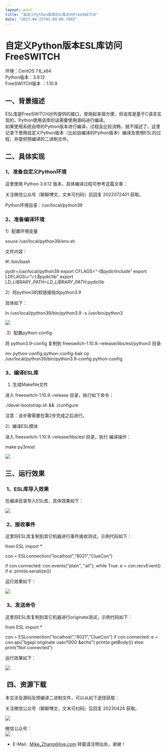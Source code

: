 ```yaml
---
layout: post
title: "自定义Python版本ESL库访问FreeSWITCH"
date: "2023-04-25T01:09:06.780Z"
---
```

自定义Python版本ESL库访问FreeSWITCH
===========================

环境：CentOS 7.6\_x64  
Python版本：3.9.12  
FreeSWITCH版本 ：1.10.9

一、背景描述
------

ESL库是FreeSWITCH对外提供的接口，使用起来很方便，但该库是基于C语言实现的，Python使用该库的话需要使用源码进行编译。  
如果使用系统自带的Python版本进行编译，过程会比较流畅，就不描述了。这里记录下使用自定义Python版本（比如自编译的Python版本）编译及使用ESL的过程，并提供预编译的二进制文件。

二、具体实现
------

### **1、准备自定义Python环境**

这里使用 Python 3.9.12 版本，具体编译过程可参考这篇文章：

关注微信公众号（聊聊博文，文末可扫码）后回复 2022072401 获取。

Python环境目录：/usr/local/python39

### **2、准备编译环境**

1）配置环境变量

souce /usr/local/python39/env.sh

文件内容：

#! /bin/bash

pydir\=/usr/local/python39
export CFLAGS\="\-I$pydir/include"
export LDFLAGS\="\-L$pydir/lib"
export LD\_LIBRARY\_PATH\=$LD\_LIBRARY\_PATH:$pydir/lib

2）将python3的软链接指向python3.9

具体如下：

ln /usr/local/python39/bin/python3.9 -s /usr/bin/python3

![](https://img2023.cnblogs.com/blog/300959/202304/300959-20230424234201253-77737640.png)

 3）配置python-config

将 python3.9-config 复制到 freeswitch-1.10.9.-release/libs/esl/python3 目录:

mv python-config python-config-bak
cp /usr/local/python39/bin/python3.9\-config python-config

### **3、编译ESL库**

1) 生成Makefile文件

进入 freeswitch-1.10.9.-release 目录，执行如下命令：

./devel-bootstrap.sh && ./configure

注意：该步骤需要在第2步完成之后进行。

2）编译ESL模块

进入 freeswitch-1.10.9.-release/libs/esl 目录，执行 编译操作：

make py3mod

![](https://img2023.cnblogs.com/blog/300959/202304/300959-20230424234327081-126508064.png)

三、运行效果
------

###  **1、ESL库导入效果**

在编译目录导入ESL库，具体效果如下：

![](https://img2023.cnblogs.com/blog/300959/202304/300959-20230424234430911-1761920030.png)

###  **2、接收事件**

这里将ESL库复制到其它机器进行事件接收测试，示例代码如下：

from ESL import \*

con \= ESLconnection("localhost","8021","ClueCon")

if con.connected:
    con.events("plain", "all");
    while True:
        e \= con.recvEvent()
        if e:
            print(e.serialize())

运行效果如下：

![](https://img2023.cnblogs.com/blog/300959/202304/300959-20230424234522436-754747601.png)

###  **3、发送命令**

这里将ESL库复制到其它机器进行originate测试，示例代码如下：

from ESL import \*

con \= ESLconnection("localhost","8021","ClueCon")
if con.connected:
    e \= con.api("bgapi originate user/1000 &echo")
    print(e.getBody())
else:
    print("Not connected")

运行效果如下：

![](https://img2023.cnblogs.com/blog/300959/202304/300959-20230424234607321-257920595.png)

 四、资源下载
-------

本文涉及源码及预编译二进制文件，可以从如下途径获取：

关注微信公众号（聊聊博文，文末可扫码）后回复 20230424 获取。

![](https://img2023.cnblogs.com/blog/300959/202304/300959-20230424234656422-969074769.png)

微信公众号：  
[![](https://files.cnblogs.com/files/MikeZhang/201804weixingongzhong1.gif)](https://files.cnblogs.com/files/MikeZhang/201804weixingongzhong1.gif)  
*   E-Mail : [Mike\_Zhang@live.com](mailto:Mike_Zhang@live.com)
转载请注明出处，谢谢！